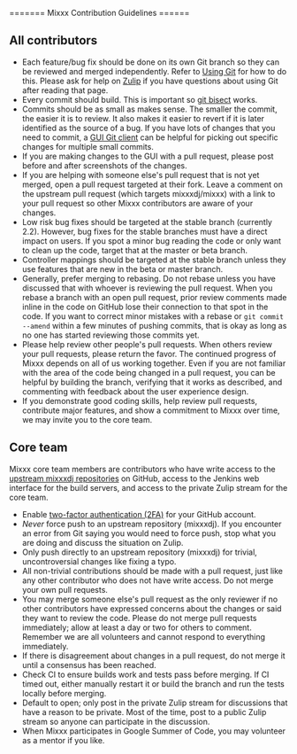 \======= Mixxx Contribution Guidelines ======

## All contributors

  - Each feature/bug fix should be done on its own Git branch so they
    can be reviewed and merged independently. Refer to [Using
    Git](Using%20Git) for how to do this. Please ask for help on
    [Zulip](https://mixxx.zulipchat.com/) if you have questions about
    using Git after reading that page.
  - Every commit should build. This is important so [git
    bisect](https://git-scm.com/book/en/v2/Git-Tools-Debugging-with-Git#_binary_search)
    works.
  - Commits should be as small as makes sense. The smaller the commit,
    the easier it is to review. It also makes it easier to revert if it
    is later identified as the source of a bug. If you have lots of
    changes that you need to commit, a [GUI Git
    client](https://git-scm.com/downloads/guis) can be helpful for
    picking out specific changes for multiple small commits.
  - If you are making changes to the GUI with a pull request, please
    post before and after screenshots of the changes.
  - If you are helping with someone else's pull request that is not yet
    merged, open a pull request targeted at their fork. Leave a comment
    on the upstream pull request (which targets mixxxdj/mixxx) with a
    link to your pull request so other Mixxx contributors are aware of
    your changes.
  - Low risk bug fixes should be targeted at the stable branch
    (currently 2.2). However, bug fixes for the stable branches must
    have a direct impact on users. If you spot a minor bug reading the
    code or only want to clean up the code, target that at the master or
    beta branch.
  - Controller mappings should be targeted at the stable branch unless
    they use features that are new in the beta or master branch.
  - Generally, prefer merging to rebasing. Do not rebase unless you have
    discussed that with whoever is reviewing the pull request. When you
    rebase a branch with an open pull request, prior review comments
    made inline in the code on GitHub lose their connection to that spot
    in the code. If you want to correct minor mistakes with a rebase or
    `git commit --amend` within a few minutes of pushing commits, that
    is okay as long as no one has started reviewing those commits yet.
  - Please help review other people's pull requests. When others review
    your pull requests, please return the favor. The continued progress
    of Mixxx depends on all of us working together. Even if you are not
    familiar with the area of the code being changed in a pull request,
    you can be helpful by building the branch, verifying that it works
    as described, and commenting with feedback about the user experience
    design.
  - If you demonstrate good coding skills, help review pull requests,
    contribute major features, and show a commitment to Mixxx over time,
    we may invite you to the core team.

## Core team

Mixxx core team members are contributors who have write access to the
[upstream mixxxdj repositories](https://github.com/mixxxdj/) on GitHub,
access to the Jenkins web interface for the build servers, and access to
the private Zulip stream for the core team.

  - Enable [two-factor authentication
    (2FA)](https://help.github.com/en/github/authenticating-to-github/securing-your-account-with-two-factor-authentication-2fa)
    for your GitHub account.
  - *Never* force push to an upstream repository (mixxxdj). If you
    encounter an error from Git saying you would need to force push,
    stop what you are doing and discuss the situation on Zulip.
  - Only push directly to an upstream repository (mixxxdj) for trivial,
    uncontroversial changes like fixing a typo.
  - All non-trivial contributions should be made with a pull request,
    just like any other contributor who does not have write access. Do
    not merge your own pull requests.
  - You may merge someone else's pull request as the only reviewer if no
    other contributors have expressed concerns about the changes or said
    they want to review the code. Please do not merge pull requests
    immediately; allow at least a day or two for others to comment.
    Remember we are all volunteers and cannot respond to everything
    immediately.
  - If there is disagreement about changes in a pull request, do not
    merge it until a consensus has been reached.
  - Check CI to ensure builds work and tests pass before merging. If CI
    timed out, either manually restart it or build the branch and run
    the tests locally before merging.
  - Default to open; only post in the private Zulip stream for
    discussions that have a reason to be private. Most of the time, post
    to a public Zulip stream so anyone can participate in the
    discussion.
  - When Mixxx participates in Google Summer of Code, you may volunteer
    as a mentor if you like.
